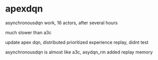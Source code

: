 # apexdqn
asynchronousdqn work, 16 actors, after several hours

much slower than a3c



update apex dqn, distributed prioritized experience replay, didnt test



asynchronousdqn is almost like a3c, asydqn_rm added replay memory
